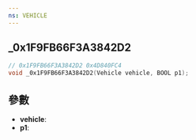 ```yaml
---
ns: VEHICLE
---
```

## _0x1F9FB66F3A3842D2

```c
// 0x1F9FB66F3A3842D2 0x4D840FC4
void _0x1F9FB66F3A3842D2(Vehicle vehicle, BOOL p1);
```


## 參數
* **vehicle**: 
* **p1**: 

